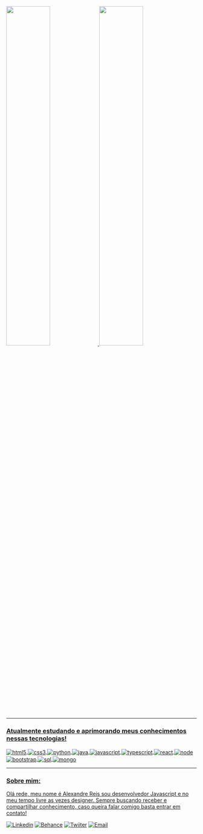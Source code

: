 
<div>
  <a href=https://github.com/zsafyre">
  <img height="48%" src="https://github-readme-stats.vercel.app/api?username=zsafyre&theme=midnight-purple">
  <img height="48%" src="https://github-readme-stats.vercel.app/api/top-langs/?username=zsafyre&theme=midnight-purple&layout=compact)](https://github.com/zsafyre/github-readme-stats">
</div>

 <hr>

### Atualmente estudando e aprimorando meus conhecimentos nessas tecnologias!

<div style="display: inline_block">
  <img align="center" alt="html5" src="https://media.discordapp.net/attachments/939600830674370580/1085019582533738496/image.png" />
  <img align="center" alt="css3" src="https://media.discordapp.net/attachments/939600830674370580/1085020164950589510/image.png" />
  <img align="center" alt="python" src="https://media.discordapp.net/attachments/749593302176628797/1119096434176823396/python.png" />
  <img align="center" alt="java" src="https://media.discordapp.net/attachments/749593302176628797/1119096434403311636/java.png" />
  <img align="center" alt="javascript" src="https://media.discordapp.net/attachments/939600830674370580/1085153067202265168/image.png" />
  <img align="center" alt="typescript" src="https://media.discordapp.net/attachments/939600830674370580/1085152845310988428/image.png" />
  <img align="center" alt="react" src="https://media.discordapp.net/attachments/939600830674370580/1085152947647823942/image.png" />
  <img align="center" alt="node" src="https://media.discordapp.net/attachments/939600830674370580/1085152573301993512/image.png" />
  <img align="center" alt="bootstrap" src="https://media.discordapp.net/attachments/939600830674370580/1085012291373781002/Sem_Titulo-1.png" />

  <img align="center" alt="sql" src="https://media.discordapp.net/attachments/939600830674370580/1085152899446866011/image.png" />
  <img align="center" alt="mongo" src="https://media.discordapp.net/attachments/939600830674370580/1085152986864558120/image.png" />
</div>

 <hr>

### Sobre mim:

Olá rede, meu nome é Alexandre Reis sou desenvolvedor Javascript e no meu tempo livre as vezes designer. Sempre buscando receber e compartilhar conhecimento, caso queira falar comigo basta entrar em contato!

[![Linkedin](https://media.discordapp.net/attachments/939600830674370580/1085153023849930824/image.png)](https://www.linkedin.com/in/alexandre-reis-175252238/)
[![Behance](https://media.discordapp.net/attachments/939600830674370580/1085152789874876436/image.png)](https://www.behance.net/alexandrebento2)
[![Twiiter](https://media.discordapp.net/attachments/939600830674370580/1085155310190198917/image.png)](https://twitter.com/zsafyre)
[![Email](https://media.discordapp.net/attachments/939600830674370580/1085158364419469352/image.png)](mailto:zsafyree@hotmail.com)
